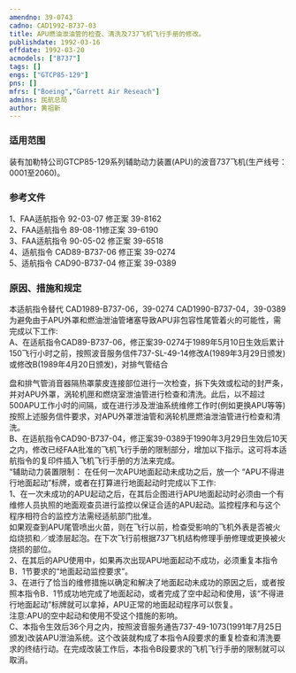 ```yaml
---
amendno: 39-0743  
cadno: CAD1992-B737-03  
title: APU燃油泄油管的检查、清洗及737飞机飞行手册的修改。  
publishdate: 1992-03-16  
effdate: 1992-03-20  
acmodels: ["B737"]  
tags: []  
engs: ["GTCP85-129"]  
pns: []  
mfrs: ["Boeing","Garrett Air Reseach"]  
admins: 民航总局  
author: 黄祖新  
---
```

  
### 适用范围  
装有加勒特公司GTCP85-129系列辅助动力装置(APU)的波音737飞机(生产线号：0001至2060)。  
  
<!--more-->  
### 参考文件  
  1、FAA适航指令 92-03-07 修正案 39-8162  
2、FAA适航指令 89-08-11修正案 39-6190  
3、FAA适航指令 90-05-02 修正案 39-6518  
4、适航指令 CAD89-B737-06 修正案 39-0274  
5、适航指令 CAD90-B737-04 修正案 39-0389  
  
### 原因、措施和规定  

  本适航指令替代 CAD1989-B737-06，39-0274 CAD1990-B737-04，39-0389  
为避免由于APU外罩和燃油泄油管堵塞导致APU非包容性尾管着火的可能性，需完成以下工作:  
  A、在适航指令CAD89-B737-06，修正案39-0274于1989年5月10日生效后累计150飞行小时之前，按照波音服务信件737-SL-49-14修改A(1989年3月29日颁发)或修改B(1989年4月20日颁发)，对排气管结合  
  
盘和排气管消音器隔热罩蒙皮连接部位进行一次检查，拆下失效或松动的封严条，并对APU外罩，涡轮机匣和燃烧室泄油管进行检查和清洗。此后，以不超过500APU工作小时的间隔，或在进行涉及泄油系统维修工作时(例如更换APU等等)按照上述服务信件要求，对APU外罩泄油管和涡轮机匣燃油泄油管进行检查和清洗。  
  B、在适航指令CAD90-B737-04，修正案39-0389于1990年3月29日生效后10天之内，修改已经FAA批准的飞机飞行手册的限制部分，增加以下指示。这可将本适航指令的复印件插入飞机飞行手册的方法来完成。  
“辅助动力装置限制：     在任何一次APU地面起动未成功之后，放一个 “APU不得进行地面起动”标牌，或者在打算进行地面起动时完成以下工作:  
  1、在一次未成功的APU起动之后，在其后企图进行APU地面起动时必须由一个有维修人员执照的地面观查员进行监控以保证合适的APU起动。监控程序和与这个程序相符合的监控方法需经适航部门批准。  
  如果观查到APU尾管喷出火苗，则在飞行以前，检查受影响的飞机外表是否被火焰烧损和／或漆层起泡。在下次飞行前根据737飞机结构修理手册修理或更换被火烧损的部位。  
  2、在其后的APU使用中，如果再次出现APU地面起动不成功，必须重复本指令B．1节要求的“地面起动监控要求”。  
  3、在进行了恰当的维修措施以确定和解决了地面起动未成功的原因之后，或者按照本指令B．1节成功地完成了地面起动，或者完成了空中起动和使用，该“不得进行地面起动”标牌就可以拿掉，APU正常的地面起动程序可以恢复。  
  注意:APU的空中起动和使用不受这个措施的影响。  
C、本指令生效后36个月之内，按照波音服务通告737-49-1073(1991年7月25日颁发)改装APU泄油系统。这个改装就构成了本指令A段要求的重复检查和清洗要求的终结行动。在完成改装工作后，本指令B段要求的飞机飞行手册的限制就可以取消。  
